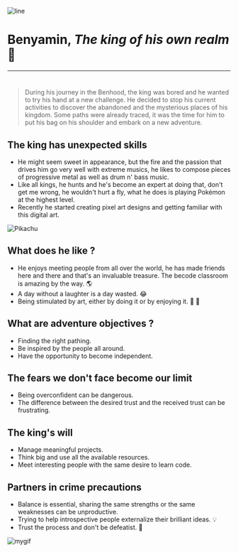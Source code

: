 ![line](https://www.artreal.ru/off-line/goods/1056/items/15903/15903.jpeg)

# Benyamin,  _The king of his own realm_ 👑

---

#

> During his journey in the Benhood, the king was bored and he wanted to try his hand at a new challenge. 
> He decided to stop his current activities to discover the abandoned and the mysterious places of his kingdom. 
> Some paths were already traced, it was the time for him to put his bag on his shoulder and embark on a new adventure.


## The king has unexpected skills

- He might seem sweet in appearance, but the fire and the passion that drives him go very well with extreme musics, he likes to compose pieces of progressive metal as well as drum n' bass music. 
- Like all kings, he hunts and he's become an expert at doing that, don't get me wrong, he wouldn't hurt a fly, what he does is playing Pokémon at the highest level.
- Recently he started creating pixel art designs and getting familiar with this digital art.

![Pikachu](https://cdn.discordapp.com/attachments/1022130471490043914/1022483620054712320/d377a6l-5f609ff6-3b0c-4afd-81cf-9baf0986b4b3.png)

## What does he like ?

- He enjoys meeting people from all over the world, he has made friends here and there and that's an invaluable treasure. The becode classroom is amazing by the way. 🌎
- A day without a laughter is a day wasted. 😂
- Being stimulated by art, either by doing it or by enjoying it. 🎵 🎥

## What are adventure objectives ?

- Finding the right pathing.
- Be inspired by the people all around.
- Have the opportunity to become independent.


## The fears we don't face become our limit

- Being overconfident can be dangerous.
- The difference between the desired trust and the received trust can be frustrating.


## The king's will

- Manage meaningful projects.
- Think big and use all the available resources.
- Meet interesting people with the same desire to learn code.

## Partners in crime precautions

- Balance is essential, sharing the same strengths or the same weaknesses can be unproductive.
- Trying to help introspective people externalize their brilliant ideas. 💡
- Trust the process and don't be defeatist. 💪

![mygif](https://cdn.discordapp.com/attachments/829646439466401864/1022783521162530836/myfavgifcompressed.gif)





